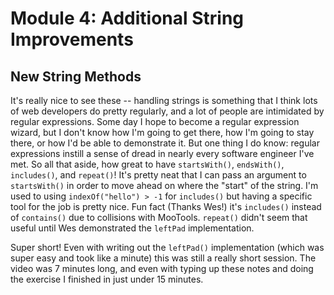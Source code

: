 # Module 4: Additional String Improvements
## New String Methods
It's really nice to see these -- handling strings is something that I think lots of web developers do pretty regularly, and a lot of people are intimidated by regular expressions. Some day I hope to become a regular expression wizard, but I don't know how I'm going to get there, how I'm going to stay there, or how I'd be able to demonstrate it. But one thing I do know: regular expressions instill a sense of dread in nearly every software engineer I've met. So all that aside, how great to have `startsWith()`, `endsWith()`, `includes()`, and `repeat()`! It's pretty neat that I can pass an argument to `startsWith()` in order to move ahead on where the "start" of the string. I'm used to using `indexOf("hello") > -1` for `includes()` but having a specific tool for the job is pretty nice. Fun fact (Thanks Wes!) it's `includes()` instead of `contains()` due to collisions with MooTools.
`repeat()` didn't seem that useful until Wes demonstrated the `leftPad` implementation.

Super short! Even with writing out the `leftPad()` implementation (which was super easy and took like a minute) this was still a really short session. The video was 7 minutes long, and even with typing up these notes and doing the exercise I finished in just under 15 minutes.